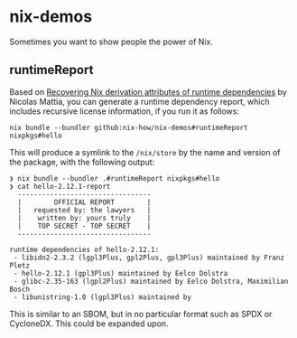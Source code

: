 # nix-demos

Sometimes you want to show people the power of Nix.

## runtimeReport

Based on [Recovering Nix derivation attributes of runtime
dependencies](https://www.nmattia.com/posts/2019-10-08-runtime-dependencies.html)
by Nicolas Mattia, you can generate a runtime dependency report, which includes
recursive license information, if you run it as follows:

`nix bundle --bundler github:nix-how/nix-demos#runtimeReport nixpkgs#hello`

This will produce a symlink to the `/nix/store` by the name and version of the
package, with the following output:

```
❯ nix bundle --bundler .#runtimeReport nixpkgs#hello
❯ cat hello-2.12.1-report
  ---------------------------------
  |        OFFICIAL REPORT        |
  |   requested by: the lawyers   |
  |    written by: yours truly    |
  |    TOP SECRET - TOP SECRET    |
  ---------------------------------

runtime dependencies of hello-2.12.1:
 - libidn2-2.3.2 (lgpl3Plus, gpl2Plus, gpl3Plus) maintained by Franz Pletz
 - hello-2.12.1 (gpl3Plus) maintained by Eelco Dolstra
 - glibc-2.35-163 (lgpl2Plus) maintained by Eelco Dolstra, Maximilian Bosch
 - libunistring-1.0 (lgpl3Plus) maintained by
```

This is similar to an SBOM, but in no particular format such as SPDX or
CycloneDX. This could be expanded upon.

